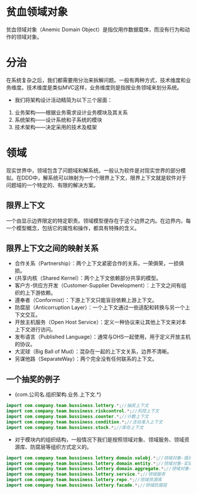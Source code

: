 # 贫血领域对象

贫血领域对象（Anemic Domain Object）是指仅用作数据载体，而没有行为和动作的领域对象。

# 分治

在系统复杂之后，我们都需要用分治来拆解问题。一般有两种方式，技术维度和业务维度。技术维度是类似MVC这样，业务维度则是指按业务领域来划分系统。

* 我们将架构设计活动精简为以下三个层面：

1. 业务架构——根据业务需求设计业务模块及其关系
2. 系统架构——设计系统和子系统的模块
3. 技术架构——决定采用的技术及框架

# 领域

现实世界中，领域包含了问题域和解系统。一般认为软件是对现实世界的部分模拟。在DDD中，解系统可以映射为一个个限界上下文，限界上下文就是软件对于问题域的一个特定的、有限的解决方案。

## 限界上下文

一个由显示边界限定的特定职责。领域模型便存在于这个边界之内。在边界内，每一个模型概念，包括它的属性和操作，都具有特殊的含义。

## 限界上下文之间的映射关系

* 合作关系（Partnership）：两个上下文紧密合作的关系，一荣俱荣，一损俱损。
* (共享内核（Shared Kernel）：两个上下文依赖部分共享的模型。
* 客户方-供应方开发（Customer-Supplier Development）：上下文之间有组织的上下游依赖。
* 遵奉者（Conformist）：下游上下文只能盲目依赖上游上下文。
* 防腐层（Anticorruption Layer）：一个上下文通过一些适配和转换与另一个上下文交互。
* 开放主机服务（Open Host Service）：定义一种协议来让其他上下文来对本上下文进行访问。
* 发布语言（Published Language）：通常与OHS一起使用，用于定义开放主机的协议。
* 大泥球（Big Ball of Mud）：混杂在一起的上下文关系，边界不清晰。
* 另谋他路（SeparateWay）：两个完全没有任何联系的上下文。

## 一个抽奖的例子

* {com.公司名.组织架构.业务.上下文.*}

```java
import com.company.team.bussiness.lottery.*;//抽奖上下文
import com.company.team.bussiness.riskcontrol.*;//风控上下文
import com.company.team.bussiness.counter.*;//计数上下文
import com.company.team.bussiness.condition.*;//活动准入上下文
import com.company.team.bussiness.stock.*;//库存上下文
```

* 对于模块内的组织结构，一般情况下我们是按照领域对象、领域服务、领域资源库、防腐层等组织方式定义的。

```java
import com.company.team.bussiness.lottery.domain.valobj.*;//领域对象-值对象
import com.company.team.bussiness.lottery.domain.entity.*;//领域对象-实体
import com.company.team.bussiness.lottery.domain.aggregate.*;//领域对象-聚合根
import com.company.team.bussiness.lottery.service.*;//领域服务
import com.company.team.bussiness.lottery.repo.*;//领域资源库
import com.company.team.bussiness.lottery.facade.*;//领域防腐层
```